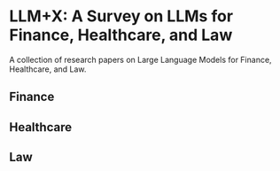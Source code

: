 # LLM+X: A Survey on LLMs for Finance, Healthcare, and Law
A collection of research papers on Large Language Models for Finance, Healthcare, and Law.


## Finance

## Healthcare

## Law
